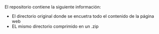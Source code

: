 El repositorio contiene la siguiente información: 
- El directorio original donde se encuetra todo el contenido de la página web
- EL mismo directorio comprimido en un .zip
